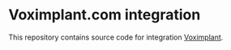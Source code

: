 # Voximplant.com integration
This repository contains source code for integration [Voximplant](https://voximplant.com).
